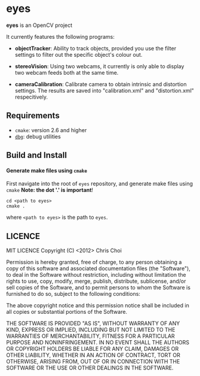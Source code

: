 # eyes

**eyes** is an OpenCV project

It currently features the following programs:

- **objectTracker**: Ability to track objects, provided you use the filter
  settings to filter out the specific object's colour out.

- **stereoVision**: Using two webcams, it currently is only able to display two
  webcam feeds both at the same time.

- **cameraCalibration**: Calibrate camera to obtain intrinsic and distortion
  settings. The results are saved into "calibration.xml" and "distortion.xml"
  respecitively.

## Requirements

- `cmake`: version 2.6 and higher
- [`dbg`](https://github.com/chutsu/dbg): debug utilities


## Build and Install
#### Generate make files using `cmake`
First navigate into the root of `eyes` repository, and generate make files using `cmake` **Note: the dot '.' is
important**!

    cd <path to eyes> 
    cmake .

where `<path to eyes>` is the path to `eyes`.


## LICENCE
MIT LICENCE Copyright (C) <2012> Chris Choi

Permission is hereby granted, free of charge, to any person obtaining a copy
of this software and associated documentation files (the "Software"), to deal
in the Software without restriction, including without limitation the rights
to use, copy, modify, merge, publish, distribute, sublicense, and/or sell
copies of the Software, and to permit persons to whom the Software is
furnished to do so, subject to the following conditions:

The above copyright notice and this permission notice shall be included in all
copies or substantial portions of the Software.

THE SOFTWARE IS PROVIDED "AS IS", WITHOUT WARRANTY OF ANY KIND, EXPRESS OR
IMPLIED, INCLUDING BUT NOT LIMITED TO THE WARRANTIES OF MERCHANTABILITY,
FITNESS FOR A PARTICULAR PURPOSE AND NONINFRINGEMENT. IN NO EVENT SHALL THE
AUTHORS OR COPYRIGHT HOLDERS BE LIABLE FOR ANY CLAIM, DAMAGES OR OTHER
LIABILITY, WHETHER IN AN ACTION OF CONTRACT, TORT OR OTHERWISE, ARISING FROM,
OUT OF OR IN CONNECTION WITH THE SOFTWARE OR THE USE OR OTHER DEALINGS IN THE
SOFTWARE.


